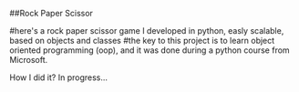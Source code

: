 ##Rock Paper Scissor 

#here's a rock paper scissor game I developed in python, easly scalable, based on objects and classes
#the key to this project is to learn object oriented programming (oop), and it was done during a python course from Microsoft.

How I did it?
In progress...